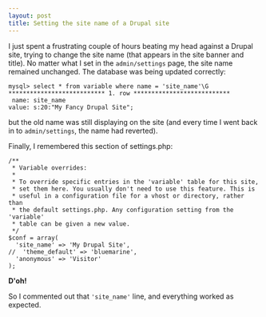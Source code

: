 ```yaml
---
layout: post
title: Setting the site name of a Drupal site
---
```


I just spent a frustrating couple of hours beating my head against a
Drupal site, trying to change the site name (that appears in the site
banner and title). No matter what I set in the `admin/settings` page,
the site name remained unchanged. The database was being updated
correctly:

    mysql> select * from variable where name = 'site_name'\G
    *************************** 1. row ***************************
     name: site_name
    value: s:20:"My Fancy Drupal Site";

but the old name was still displaying on the site (and every time I
went back in to `admin/settings`, the name had reverted).

Finally, I remembered this section of settings.php:

    /**
     * Variable overrides:
     *
     * To override specific entries in the 'variable' table for this site,
     * set them here. You usually don't need to use this feature. This is
     * useful in a configuration file for a vhost or directory, rather than
     * the default settings.php. Any configuration setting from the 'variable'
     * table can be given a new value.
     */
    $conf = array(
      'site_name' => 'My Drupal Site',
    //  'theme_default' => 'bluemarine',
      'anonymous' => 'Visitor'
    );

**D'oh!**

So I commented out that `'site_name'` line, and everything worked as
expected.

